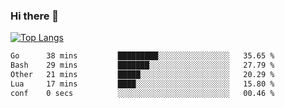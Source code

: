 ### Hi there 👋

<!--
**3Xpl0it3r/3Xpl0it3r** is a ✨ _special_ ✨ repository because its `README.md` (this file) appears on your GitHub profile.

Here are some ideas to get you started:

- 🔭 I’m currently working on ...
- 🌱 I’m currently learning ...
- 👯 I’m looking to collaborate on ...
- 🤔 I’m looking for help with ...
- 💬 Ask me about ...
- 📫 How to reach me: ...
- 😄 Pronouns: ...
- ⚡ Fun fact: ...
-->


[![Top Langs](https://github-readme-stats.vercel.app/api/top-langs/?username=3Xpl0it3r&layout=compact)](https://github.com/3Xpl0it3r/3Xpl0it3r)

<!--START_SECTION:waka-->

```txt
Go      38 mins         █████████░░░░░░░░░░░░░░░░   35.65 %
Bash    29 mins         ███████░░░░░░░░░░░░░░░░░░   27.79 %
Other   21 mins         █████░░░░░░░░░░░░░░░░░░░░   20.29 %
Lua     17 mins         ████░░░░░░░░░░░░░░░░░░░░░   15.80 %
conf    0 secs          ░░░░░░░░░░░░░░░░░░░░░░░░░   00.46 %
```

<!--END_SECTION:waka-->
